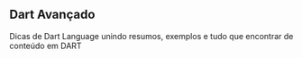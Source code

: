 ## Dart Avançado
Dicas de Dart Language unindo resumos, exemplos e tudo que encontrar de conteúdo em DART
